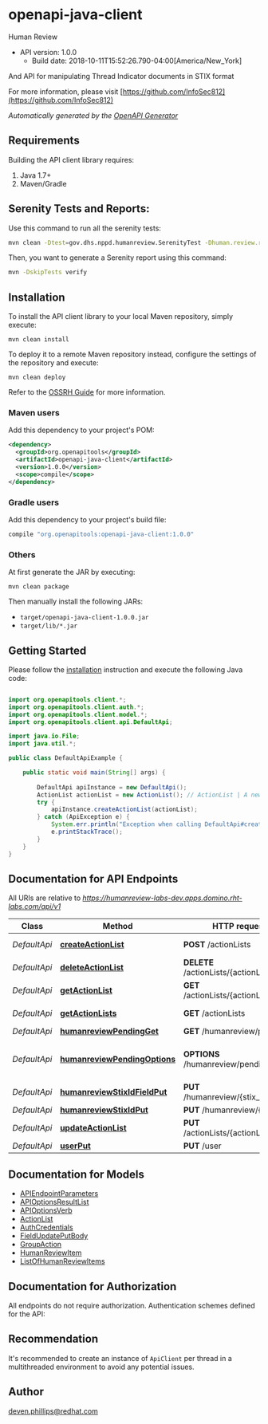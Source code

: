 # openapi-java-client

Human Review
- API version: 1.0.0
  - Build date: 2018-10-11T15:52:26.790-04:00[America/New_York]

And API for manipulating Thread Indicator documents in STIX format

  For more information, please visit [https://github.com/InfoSec812](https://github.com/InfoSec812)

*Automatically generated by the [OpenAPI Generator](https://openapi-generator.tech)*


## Requirements

Building the API client library requires:
1. Java 1.7+
2. Maven/Gradle

## Serenity Tests and Reports:

Use this command to run all the serenity tests:

```bash
mvn clean -Dtest=gov.dhs.nppd.humanreview.SerenityTest -Dhuman.review.rest.url=http://localhost:8080/api/v1 -Dhr.regular.username=User1 -Dhr.regular.password=Pass1 test
```
Then, you want to generate a Serenity report using this command:

```bash
mvn -DskipTests verify
```

## Installation

To install the API client library to your local Maven repository, simply execute:

```shell
mvn clean install
```

To deploy it to a remote Maven repository instead, configure the settings of the repository and execute:

```shell
mvn clean deploy
```

Refer to the [OSSRH Guide](http://central.sonatype.org/pages/ossrh-guide.html) for more information.

### Maven users

Add this dependency to your project's POM:

```xml
<dependency>
  <groupId>org.openapitools</groupId>
  <artifactId>openapi-java-client</artifactId>
  <version>1.0.0</version>
  <scope>compile</scope>
</dependency>
```

### Gradle users

Add this dependency to your project's build file:

```groovy
compile "org.openapitools:openapi-java-client:1.0.0"
```

### Others

At first generate the JAR by executing:

```shell
mvn clean package
```

Then manually install the following JARs:

* `target/openapi-java-client-1.0.0.jar`
* `target/lib/*.jar`

## Getting Started

Please follow the [installation](#installation) instruction and execute the following Java code:

```java

import org.openapitools.client.*;
import org.openapitools.client.auth.*;
import org.openapitools.client.model.*;
import org.openapitools.client.api.DefaultApi;

import java.io.File;
import java.util.*;

public class DefaultApiExample {

    public static void main(String[] args) {
        
        DefaultApi apiInstance = new DefaultApi();
        ActionList actionList = new ActionList(); // ActionList | A new `ActionList` to be created.
        try {
            apiInstance.createActionList(actionList);
        } catch (ApiException e) {
            System.err.println("Exception when calling DefaultApi#createActionList");
            e.printStackTrace();
        }
    }
}

```

## Documentation for API Endpoints

All URIs are relative to *https://humanreview-labs-dev.apps.domino.rht-labs.com/api/v1*

Class | Method | HTTP request | Description
------------ | ------------- | ------------- | -------------
*DefaultApi* | [**createActionList**](docs/DefaultApi.md#createActionList) | **POST** /actionLists | Create a ActionList
*DefaultApi* | [**deleteActionList**](docs/DefaultApi.md#deleteActionList) | **DELETE** /actionLists/{actionListId} | Delete a ActionList
*DefaultApi* | [**getActionList**](docs/DefaultApi.md#getActionList) | **GET** /actionLists/{actionListId} | Get a ActionList
*DefaultApi* | [**getActionLists**](docs/DefaultApi.md#getActionLists) | **GET** /actionLists | List All ActionLists
*DefaultApi* | [**humanreviewPendingGet**](docs/DefaultApi.md#humanreviewPendingGet) | **GET** /humanreview/pending | 
*DefaultApi* | [**humanreviewPendingOptions**](docs/DefaultApi.md#humanreviewPendingOptions) | **OPTIONS** /humanreview/pending | Return endpoint API documents
*DefaultApi* | [**humanreviewStixIdFieldPut**](docs/DefaultApi.md#humanreviewStixIdFieldPut) | **PUT** /humanreview/{stix_id}/{field} | 
*DefaultApi* | [**humanreviewStixIdPut**](docs/DefaultApi.md#humanreviewStixIdPut) | **PUT** /humanreview/{stix_id} | 
*DefaultApi* | [**updateActionList**](docs/DefaultApi.md#updateActionList) | **PUT** /actionLists/{actionListId} | Update a ActionList
*DefaultApi* | [**userPut**](docs/DefaultApi.md#userPut) | **PUT** /user | 


## Documentation for Models

 - [APIEndpointParameters](docs/APIEndpointParameters.md)
 - [APIOptionsResultList](docs/APIOptionsResultList.md)
 - [APIOptionsVerb](docs/APIOptionsVerb.md)
 - [ActionList](docs/ActionList.md)
 - [AuthCredentials](docs/AuthCredentials.md)
 - [FieldUpdatePutBody](docs/FieldUpdatePutBody.md)
 - [GroupAction](docs/GroupAction.md)
 - [HumanReviewItem](docs/HumanReviewItem.md)
 - [ListOfHumanReviewItems](docs/ListOfHumanReviewItems.md)


## Documentation for Authorization

All endpoints do not require authorization.
Authentication schemes defined for the API:

## Recommendation

It's recommended to create an instance of `ApiClient` per thread in a multithreaded environment to avoid any potential issues.

## Author

deven.phillips@redhat.com

